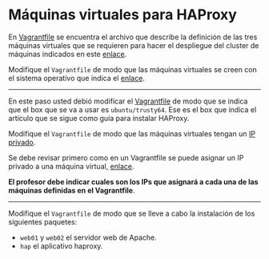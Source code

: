 # Máquinas virtuales para HAProxy

En [Vagrantfile](Vagrantfile) se encuentra el archivo que describe la definición de las tres máquinas virtuales que se requieren para hacer el despliegue del cluster de máquinas indicados en este [enlace](https://www.howtoforge.com/tutorial/ubuntu-load-balancer-haproxy/).

Modifique el `Vagrantfile` de modo que las máquinas virtuales se creen con el sistema operativo que indica el [enlace](https://www.howtoforge.com/tutorial/ubuntu-load-balancer-haproxy/).

---

En este paso usted debió modificar el [Vagrantfile](Vagrantfile) de modo que se indica que el box que se va a usar es `ubuntu/trusty64`. 
Ese es el box que indica el artículo que se sigue como guía para instalar HAProxy.

Modifique el `Vagrantfile` de modo que las máquinas virtuales tengan un [IP privado](https://whatismyipaddress.com/private-ip).

Se debe revisar primero como en un Vagrantfile se puede asignar un IP privado a una máquina virtual, [enlace](https://www.vagrantup.com/docs/networking/private_network.html#static-ip).

**El profesor debe indicar cuales son los IPs que asignará a cada una de las máquinas definidas en el Vagrantfile**.

---

Modifique el `Vagrantfile` de modo que se lleve a cabo la instalación de los siguientes paquetes:

* `web01` y `web02` el servidor web de Apache.
* `hap` el aplicativo haproxy.
